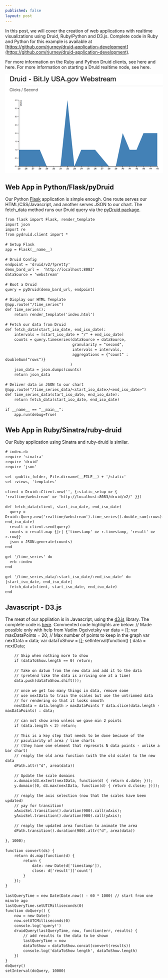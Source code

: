 ```yaml
---
published: false
layout: post
---
```


In this post, we will cover the creation of web applications with realtime visualizations using Druid, Ruby/Python and D3.js. Complete code in Ruby and Python for this example is available at [https://github.com/rjurney/druid-application-development](https://github.com/rjurney/druid-application-development).

For more information on the Ruby and Python Druid clients, see here and here. For more information on starting a Druid realtime node, see here.

![Druid Explorer Chart](/_images/druid_explorer_chart.png)

## Web App in Python/Flask/pyDruid

Our Python [Flask](http://flask.pocoo.org/) application is simple enough. One route serves our HTML/CSS/Javascript, and another serves JSON to our chart. The fetch_data method runs our Druid query via the [pyDruid package](https://github.com/metamx/pydruid).

	from flask import Flask, render_template
	import json
	import re
	from pydruid.client import *

	# Setup Flask
	app = Flask(__name__)

	# Druid Config
	endpoint = 'druid/v2/?pretty'
	demo_bard_url =  'http://localhost:8083'
	dataSource = 'webstream'

	# Boot a Druid 
	query = pyDruid(demo_bard_url, endpoint)
	
	# Display our HTML Template
	@app.route("/time_series")
	def time_series():
	    return render_template('index.html')
	
	# Fetch our data from Druid
	def fetch_data(start_iso_date, end_iso_date):
	    intervals = [start_iso_date + "/" + end_iso_date]
	    counts = query.timeseries(dataSource = dataSource, 
	    	                      granularity = "second", 
	    						  intervals = intervals, 
	    						  aggregations = {"count" : doubleSum("rows")}
	    					     )				     
	    json_data = json.dumps(counts)
	    return json_data
	
	# Deliver data in JSON to our chart
	@app.route("/time_series_data/<start_iso_date>/<end_iso_date>")
	def time_series_data(start_iso_date, end_iso_date):
	    return fetch_data(start_iso_date, end_iso_date)
	
	if __name__ == "__main__":
	    app.run(debug=True)

## Web App in Ruby/Sinatra/ruby-druid

Our Ruby application using Sinatra and ruby-druid is similar.

	# index.rb
	require 'sinatra'
	require 'druid'
	require 'json'
	
	set :public_folder, File.dirname(__FILE__) + '/static'
	set :views, 'templates'
	
	client = Druid::Client.new('', {:static_setup => { 'realtime/webstream' => 'http://localhost:8083/druid/v2/' }})

	def fetch_data(client, start_iso_date, end_iso_date)
	  query = Druid::Query.new('realtime/webstream').time_series().double_sum(:rows).granularity(:second).interval(start_iso_date, end_iso_date)
	  result = client.send(query)
	  counts = result.map {|r| {'timestamp' => r.timestamp, 'result' => r.row}}
	  json = JSON.generate(counts)
	end

	get '/time_series' do
	  erb :index
	end
	
	get '/time_series_data/:start_iso_date/:end_iso_date' do |start_iso_date, end_iso_date|
	  fetch_data(client, start_iso_date, end_iso_date)
	end

## Javascript - D3.js

The meat of our appliation is in Javascript, using the [d3.js](http://d3js.org/) library. The complete code is [here](https://github.com/rjurney/druid-application-development/blob/master/python/templates/index.html). Commented code highlights are below:
	// Made possible only with help from Vadim Ogeivetsky
	var data = [];
    var maxDataPoints = 20; // Max number of points to keep in the graph
    var nextData = data;
    var dataToShow = [];
    setInterval(function() { 
        data = nextData;

        // Skip when nothing more to show
        if (dataToShow.length == 0) return;

        // Take on datum from the new data and add it to the data
        // (pretend like the data is arriving one at a time)
        data.push(dataToShow.shift());

        // once we get too many things in data, remove some
        // use nextData to train the scales but use the untrimmed data
        // for rendering so that it looks smooth
        nextData = data.length > maxDataPoints ? data.slice(data.length - maxDataPoints) : data;

        // can not show area unless we gave min 2 points
        if (data.length < 2) return;

        // This is a key step that needs to be done because of the 
        // paculiarity of area / line charts
        // (they have one element that represnts N data points - unlike a bar chart) 
        // reaply the old area function (with the old scale) to the new data
        dPath.attr("d", area(data))        

        // Update the scale domains
        x.domain(d3.extent(nextData, function(d) { return d.date; }));
        y.domain([0, d3.max(nextData, function(d) { return d.close; })]);

        // reaply the axis selection (now that the scales have been updated)
        // yay for transition!
        xAxisSel.transition().duration(900).call(xAxis);        
        yAxisSel.transition().duration(900).call(yAxis);

        // reaply the updated area function to animate the area 
        dPath.transition().duration(900).attr("d", area(data))

    }, 1000);

    function convert(ds) { 
        return ds.map(function(d) {   
            return {
                date: new Date(d['timestamp']),
                close: d['result']['count']
            }
        });
    }

    lastQueryTime = new Date(Date.now() - 60 * 1000) // start from one minute ago
    lastQueryTime.setUTCMilliseconds(0)
    function doQuery() {
        now = new Date()
        now.setUTCMilliseconds(0)
        console.log('query!')
        druidQuery(lastQueryTime, now, function(err, results) {
            // add results to the data to be shown
            lastQueryTime = now
            dataToShow = dataToShow.concat(convert(results)) 
            console.log('dataToShow length', dataToShow.length)
        })
    }
    doQuery()
    setInterval(doQuery, 10000)